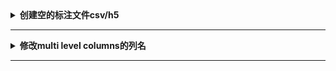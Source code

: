 <details> 
    <summary><strong>   创建空的标注文件csv/h5   </strong></summary>

创建单个动物的标注文件：https://github.com/DeepLabCut/DeepLabCut/blob/main/examples/testscript.py
创建多个动物的标注文件：https://github.com/DeepLabCut/DeepLabCut/blob/main/examples/testscript_multianimal.py

<div align=left><img src ="https://github.com/zhaojiachen1994/Frequently-used-code-blocks/blob/master/Figures/dlc-label.png" width="300" height="150"/></div>
</details>

----------------------------------------------------------------------------------------------------------------------------------------

<details> 
    <summary><strong>   修改multi level columns的列名   </strong></summary>
    
```python  
    rename_dict = {'xiongzhui_1': 'thoracic_1', 'xiongzhui_2': 'thoracic_2'}
    df.rename(columns=rename_dict, level=1, inplace=True)
```
</details>

----------------------------------------------------------------------------------------------------------------------------------------
